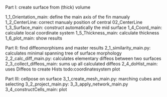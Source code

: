 Part I: create surface from (thick) volume

1_1_Orientation_main: define the main axis of the fin manualy
1_2_CenterLine: correct manualy position of central 02_CenterLine
1_3_Surface_main: construct automatically the mid surface
1_4_Coord_main: calculate local coordinate system
1_5_Thickness_main: calculate thickness
1_6_plot_main: show results

Part II: find diffeomorphisms and master results
2_1_similarity_main.py: calculates minimal spanning tree of surface morphology
2_2_calc_diff_main.py: calculates elementary diffeos between two surfaces
2_3_collect_diffeos_main: sums up all calculated diffeos
2_4_doHist_main: uses Diffeos to create Hists
todo:coordinatesystem
plot

Part III: cellpose on surface
3_1_create_mesh_main.py: marching cubes and selecting
3_2_project_main.py: 
3_3_apply_network_main.py
3_4_constructCells_main:
plot



